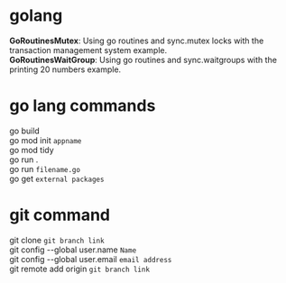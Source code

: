 # golang
<b>GoRoutinesMutex</b>: Using go routines and sync.mutex locks with the transaction management system example.<br> 
<b>GoRoutinesWaitGroup</b>: Using go routines and sync.waitgroups with the printing 20 numbers example.<br>

# go lang commands
go build <br>
go mod init `appname`<br>
go mod tidy<br>
go run .<br>
go run `filename.go`<br>
go get `external packages`<br>

# git command
git clone `git branch link`<br>
git config --global user.name `Name`<br>
git config --global user.email `email address`<br>
git remote add origin `git branch link`<br>
